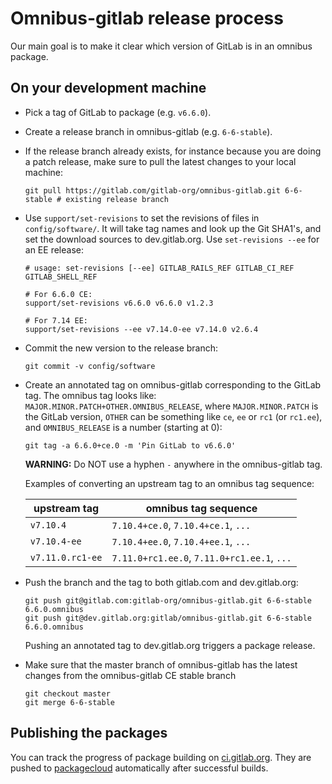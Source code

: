 # Omnibus-gitlab release process

Our main goal is to make it clear which version of GitLab is in an omnibus package.

## On your development machine

- Pick a tag of GitLab to package (e.g. `v6.6.0`).
- Create a release branch in omnibus-gitlab (e.g. `6-6-stable`).
- If the release branch already exists, for instance because you are doing a
  patch release, make sure to pull the latest changes to your local machine:

  ```
  git pull https://gitlab.com/gitlab-org/omnibus-gitlab.git 6-6-stable # existing release branch
  ```

- Use `support/set-revisions` to set the revisions of files in
  `config/software/`. It will take tag names and look up the Git SHA1's, and set
  the download sources to dev.gitlab.org. Use `set-revisions --ee` for an EE
  release:

  ```
  # usage: set-revisions [--ee] GITLAB_RAILS_REF GITLAB_CI_REF GITLAB_SHELL_REF

  # For 6.6.0 CE:
  support/set-revisions v6.6.0 v6.6.0 v1.2.3

  # For 7.14 EE:
  support/set-revisions --ee v7.14.0-ee v7.14.0 v2.6.4
  ```

- Commit the new version to the release branch:

  ```shell
  git commit -v config/software
  ```

- Create an annotated tag on omnibus-gitlab corresponding to the GitLab tag.
  The omnibus tag looks like: `MAJOR.MINOR.PATCH+OTHER.OMNIBUS_RELEASE`, where
  `MAJOR.MINOR.PATCH` is the GitLab version, `OTHER` can be something like `ce`,
  `ee` or `rc1` (or `rc1.ee`), and `OMNIBUS_RELEASE` is a number (starting at 0):

  ```shell
  git tag -a 6.6.0+ce.0 -m 'Pin GitLab to v6.6.0'
  ```

  **WARNING:** Do NOT use a hyphen `-` anywhere in the omnibus-gitlab tag.

  Examples of converting an upstream tag to an omnibus tag sequence:

  | upstream tag     | omnibus tag sequence                        |
  | ------------     | --------------------                        |
  | `v7.10.4`        | `7.10.4+ce.0`, `7.10.4+ce.1`, `...`         |
  | `v7.10.4-ee`     | `7.10.4+ee.0`, `7.10.4+ee.1`, `...`         |
  | `v7.11.0.rc1-ee` | `7.11.0+rc1.ee.0`, `7.11.0+rc1.ee.1`, `...` |

- Push the branch and the tag to both gitlab.com and dev.gitlab.org:

  ```shell
  git push git@gitlab.com:gitlab-org/omnibus-gitlab.git 6-6-stable 6.6.0.omnibus
  git push git@dev.gitlab.org:gitlab/omnibus-gitlab.git 6-6-stable 6.6.0.omnibus
  ```

  Pushing an annotated tag to dev.gitlab.org triggers a package release.

- Make sure that the master branch of omnibus-gitlab has the latest changes from the omnibus-gitlab CE stable branch

  ```shell
  git checkout master
  git merge 6-6-stable
  ```

## Publishing the packages

You can track the progress of package building on [ci.gitlab.org](https://ci.gitlab.org/projects/55).
They are pushed to [packagecloud](https://packages.gitlab.com/gitlab/)
automatically after successful builds.
